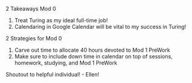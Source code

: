 2 Takeaways Mod 0
  1. Treat Turing as my ideal full-time job!
  2. Calendaring in Google Calendar will be vital to my success in Turing!

2 Strategies for Mod 0
  1. Carve out time to allocate 40 hours devoted to Mod 1 PreWork
  2. Make sure to include down time in calendar on top of sessions, homework, studying, and Mod 1 PreWork

Shoutout to helpful individual! - Ellen!
